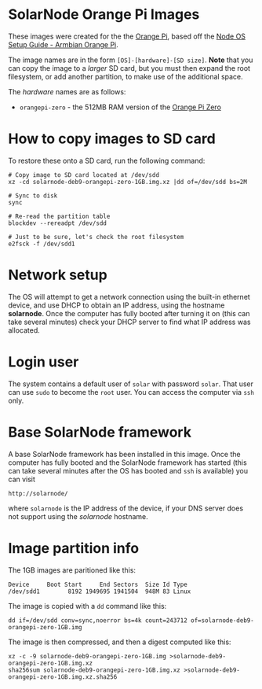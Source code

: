 # SolarNode Orange Pi Images

These images were created for the the [Orange Pi][1], based 
off the [Node OS Setup Guide - Armbian Orange Pi][2].

The image names are in the form `[OS]-[hardware]-[SD size]`. **Note**
that you can copy the image to a _larger_ SD card, but you must then
expand the root filesystem, or add another partition, to make use of
the additional space.

The *hardware* names are as follows:

 * `orangepi-zero` - the 512MB RAM version of the [Orange Pi Zero][3]
 	
# How to copy images to SD card

To restore these onto a SD card, run the following command:

	# Copy image to SD card located at /dev/sdd
	xz -cd solarnode-deb9-orangepi-zero-1GB.img.xz |dd of=/dev/sdd bs=2M
	
	# Sync to disk
	sync
	
	# Re-read the partition table
	blockdev --rereadpt /dev/sdd
	
	# Just to be sure, let's check the root filesystem
	e2fsck -f /dev/sdd1

# Network setup

The OS will attempt to get a network connection using the built-in
ethernet device, and use DHCP to obtain an IP address, using the hostname
**solarnode**. Once the computer has fully booted after turning it on (this
can take several minutes) check your DHCP server to find what IP address was
allocated.

# Login user

The system contains a default user of `solar` with password `solar`. That user can
use `sudo` to become the `root` user. You can access the computer via `ssh` only.

# Base SolarNode framework

A base SolarNode framework has been installed in this image. Once the computer has
fully booted and the SolarNode framework has started (this can take several minutes
after the OS has booted and `ssh` is available) you can visit

	http://solarnode/

where `solarnode` is the IP address of the device, if your DNS server does not
support using the _solarnode_ hostname.

# Image partition info

The 1GB images are paritioned like this:

```
Device     Boot Start     End Sectors  Size Id Type
/dev/sdd1        8192 1949695 1941504  948M 83 Linux
```

The image is copied with a `dd` command like this:

```
dd if=/dev/sdd conv=sync,noerror bs=4k count=243712 of=solarnode-deb9-orangepi-zero-1GB.img
```

The image is then compressed, and then a digest computed like this:

```
xz -c -9 solarnode-deb9-orangepi-zero-1GB.img >solarnode-deb9-orangepi-zero-1GB.img.xz
sha256sum solarnode-deb9-orangepi-zero-1GB.img.xz >solarnode-deb9-orangepi-zero-1GB.img.xz.sha256
```

  [1]: https://www.orangepi.org/
  [2]: https://github.com/SolarNetwork/solarnetwork/wiki/Node-OS-Setup-Guide-Armbian-Orange-Pi
  [3]: http://www.orangepi.org/orangepizero/
